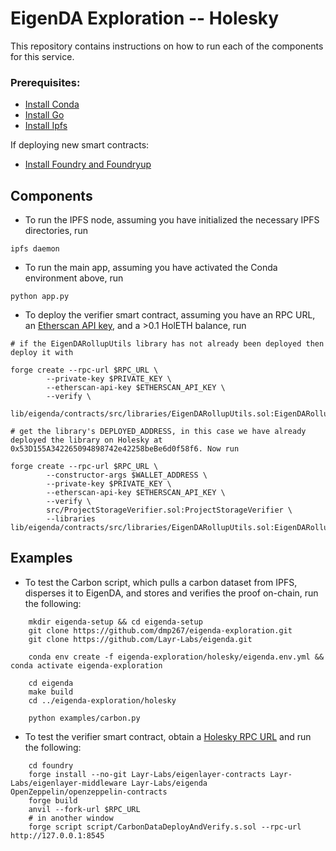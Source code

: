 # EigenDA Exploration -- Holesky
This repository contains instructions on how to run each of the components for this service.


### Prerequisites:
* [Install Conda](https://docs.anaconda.com/free/distro-or-miniconda/)
* [Install Go](https://go.dev/doc/install)
* [Install Ipfs](https://docs.ipfs.tech/install/command-line/#install-official-binary-distributions)

If deploying new smart contracts:
<!-- * [Install npm](https://github.com/nvm-sh/nvm?tab=readme-ov-file#installing-and-updating)
* [Install Hardhat](https://hardhat.org/hardhat-runner/docs/getting-started#installation) -->
* [Install Foundry and Foundryup](https://book.getfoundry.sh/getting-started/installation)

## Components
* To run the IPFS node, assuming you have initialized the necessary IPFS directories, run
```
ipfs daemon
```
* To run the main app, assuming you have activated the Conda environment above, run
```
python app.py
```
* To deploy the verifier smart contract, assuming you have an RPC URL, an [Etherscan API key](https://etherscan.io/), and a >0.1 HolETH balance, run
```
# if the EigenDARollupUtils library has not already been deployed then deploy it with

forge create --rpc-url $RPC_URL \
        --private-key $PRIVATE_KEY \
        --etherscan-api-key $ETHERSCAN_API_KEY \
        --verify \
        lib/eigenda/contracts/src/libraries/EigenDARollupUtils.sol:EigenDARollupUtils

# get the library's DEPLOYED_ADDRESS, in this case we have already deployed the library on Holesky at 0x53D155A342265094898742e42258beBe6d0f58f6. Now run

forge create --rpc-url $RPC_URL \
        --constructor-args $WALLET_ADDRESS \
        --private-key $PRIVATE_KEY \
        --etherscan-api-key $ETHERSCAN_API_KEY \
        --verify \
        src/ProjectStorageVerifier.sol:ProjectStorageVerifier \
        --libraries lib/eigenda/contracts/src/libraries/EigenDARollupUtils.sol:EigenDARollupUtils:$DEPLOYED_ADDRESS
```

## Examples
* To test the Carbon script, which pulls a carbon dataset from IPFS, disperses it to EigenDA, and stores and verifies the proof on-chain, run the following:
```
    mkdir eigenda-setup && cd eigenda-setup
    git clone https://github.com/dmp267/eigenda-exploration.git
    git clone https://github.com/Layr-Labs/eigenda.git

    conda env create -f eigenda-exploration/holesky/eigenda.env.yml && conda activate eigenda-exploration

    cd eigenda
    make build
    cd ../eigenda-exploration/holesky

    python examples/carbon.py
```
* To test the verifier smart contract, obtain a [Holesky RPC URL](https://chainlist.org/chain/17000) and run the following:
```
    cd foundry
    forge install --no-git Layr-Labs/eigenlayer-contracts Layr-Labs/eigenlayer-middleware Layr-Labs/eigenda OpenZeppelin/openzeppelin-contracts
    forge build
    anvil --fork-url $RPC_URL
    # in another window
    forge script script/CarbonDataDeployAndVerify.s.sol --rpc-url http://127.0.0.1:8545
```
